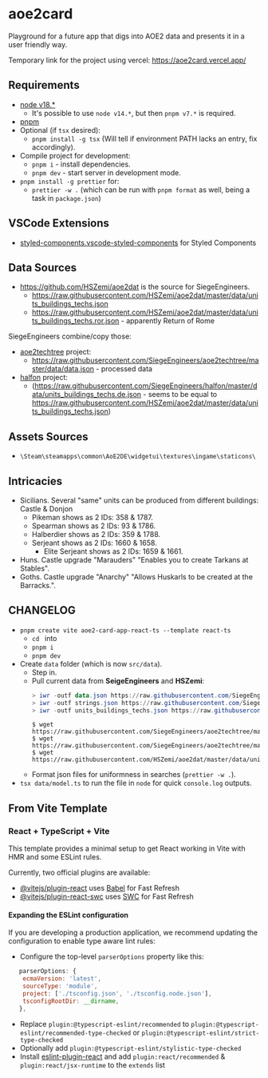 # aoe2card

Playground for a future app that digs into AOE2 data and presents it in a user friendly way.

Temporary link for the project using vercel:
https://aoe2card.vercel.app/

## Requirements

- [node v18.\*](https://nodejs.org/en)
  - It's possible to use `node v14.*`, but then `pnpm v7.*` is required.
- [pnpm](https://pnpm.io/installation)
- Optional (if `tsx` desired):
  - `pnpm install -g tsx` (Will tell if environment PATH lacks an entry, fix accordingly).
- Compile project for development:
  - `pnpm i` - install dependencies.
  - `pnpm dev` - start server in development mode.
- `pnpm install -g prettier` for:
  - `prettier -w .` (which can be run with `pnpm format` as well, being a task in `package.json`)

## VSCode Extensions

- [styled-components.vscode-styled-components](https://marketplace.visualstudio.com/items?itemName=styled-components.vscode-styled-components) for Styled Components

## Data Sources

- https://github.com/HSZemi/aoe2dat is the source for SiegeEngineers.
  - https://raw.githubusercontent.com/HSZemi/aoe2dat/master/data/units_buildings_techs.json
  - https://raw.githubusercontent.com/HSZemi/aoe2dat/master/data/units_buildings_techs.ror.json - apparently Return of Rome

SiegeEngineers combine/copy those:

- [aoe2techtree](https://aoe2techtree.net) project:
  - https://raw.githubusercontent.com/SiegeEngineers/aoe2techtree/master/data/data.json - processed data
- [halfon](https://halfon.aoe2.se/) project:
  - (https://raw.githubusercontent.com/SiegeEngineers/halfon/master/data/units_buildings_techs.de.json - seems to be equal to https://raw.githubusercontent.com/HSZemi/aoe2dat/master/data/units_buildings_techs.json)

## Assets Sources

* `\Steam\steamapps\common\AoE2DE\widgetui\textures\ingame\staticons\`

## Intricacies

- Sicilians. Several "same" units can be produced from different buildings: Castle & Donjon
  - Pikeman shows as 2 IDs: 358 & 1787.
  - Spearman shows as 2 IDs: 93 & 1786.
  - Halberdier shows as 2 IDs: 359 & 1788.
  - Serjeant shows as 2 IDs: 1660 & 1658.
    - Elite Serjeant shows as 2 IDs: 1659 & 1661.
- Huns. Castle upgrade "Marauders" "Enables you to create Tarkans at Stables".
- Goths. Castle upgrade "Anarchy" "Allows Huskarls to be created at the Barracks.".

## CHANGELOG

- `pnpm create vite aoe2-card-app-react-ts --template react-ts`
  - `cd ` into
  - `pnpm i`
  - `pnpm dev`
- Create `data` folder (which is now `src/data`).
  - Step in.
  - Pull current data from **SeigeEngineers** and **HSZemi**:
    ```powershell
    > iwr -outf data.json https://raw.githubusercontent.com/SiegeEngineers/aoe2techtree/master/data/data.json
    > iwr -outf strings.json https://raw.githubusercontent.com/SiegeEngineers/aoe2techtree/master/data/locales/en/strings.json
    > iwr -outf units_buildings_techs.json https://raw.githubusercontent.com/HSZemi/aoe2dat/master/data/units_buildings_techs.json
    ```
    ```console
    $ wget https://raw.githubusercontent.com/SiegeEngineers/aoe2techtree/master/data/data.json
    $ wget https://raw.githubusercontent.com/SiegeEngineers/aoe2techtree/master/data/locales/en/strings.json
    $ wget https://raw.githubusercontent.com/HSZemi/aoe2dat/master/data/units_buildings_techs.json
    ```
  - Format json files for uniformness in searches (`prettier -w .`).
- `tsx data/model.ts` to run the file in `node` for quick `console.log` outputs.

## From Vite Template

### React + TypeScript + Vite

This template provides a minimal setup to get React working in Vite with HMR and some ESLint rules.

Currently, two official plugins are available:

- [@vitejs/plugin-react](https://github.com/vitejs/vite-plugin-react/blob/main/packages/plugin-react/README.md) uses [Babel](https://babeljs.io/) for Fast Refresh
- [@vitejs/plugin-react-swc](https://github.com/vitejs/vite-plugin-react-swc) uses [SWC](https://swc.rs/) for Fast Refresh

#### Expanding the ESLint configuration

If you are developing a production application, we recommend updating the configuration to enable type aware lint rules:

- Configure the top-level `parserOptions` property like this:

```js
   parserOptions: {
    ecmaVersion: 'latest',
    sourceType: 'module',
    project: ['./tsconfig.json', './tsconfig.node.json'],
    tsconfigRootDir: __dirname,
   },
```

- Replace `plugin:@typescript-eslint/recommended` to `plugin:@typescript-eslint/recommended-type-checked` or `plugin:@typescript-eslint/strict-type-checked`
- Optionally add `plugin:@typescript-eslint/stylistic-type-checked`
- Install [eslint-plugin-react](https://github.com/jsx-eslint/eslint-plugin-react) and add `plugin:react/recommended` & `plugin:react/jsx-runtime` to the `extends` list
